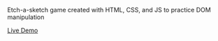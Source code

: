 Etch-a-sketch game created with HTML, CSS, and JS to practice DOM manipulation

[Live Demo](https://coreyleath.github.io/etch-a-sketch/)